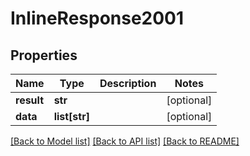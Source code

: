 # InlineResponse2001

## Properties
Name | Type | Description | Notes
------------ | ------------- | ------------- | -------------
**result** | **str** |  | [optional] 
**data** | **list[str]** |  | [optional] 

[[Back to Model list]](../README.md#documentation-for-models) [[Back to API list]](../README.md#documentation-for-api-endpoints) [[Back to README]](../README.md)


